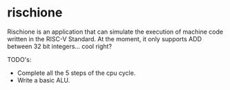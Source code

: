 # rischione
Rischione is an application that can simulate the execution of machine code written in the RISC-V Standard.
At the moment, it only supports ADD between 32 bit integers... cool right?

TODO's:
- Complete all the 5 steps of the cpu cycle.
- Write a basic ALU.
